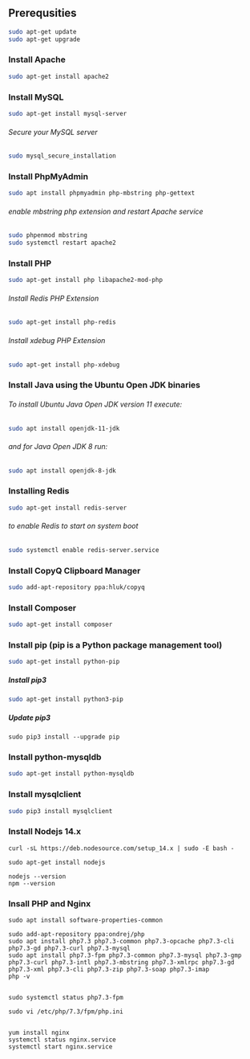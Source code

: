 ## Prerequsities
```bash
sudo apt-get update
sudo apt-get upgrade
```

### Install Apache
```bash
sudo apt-get install apache2
```

### Install MySQL
``` bash
sudo apt-get install mysql-server
```
###### Secure your MySQL server
``` bash
sudo mysql_secure_installation
```

### Install PhpMyAdmin
``` bash
sudo apt install phpmyadmin php-mbstring php-gettext
```
###### enable mbstring php extension and restart Apache service 
```bash
sudo phpenmod mbstring
sudo systemctl restart apache2
```

### Install PHP
```bash
sudo apt-get install php libapache2-mod-php
```
###### Install Redis PHP Extension
```bash
sudo apt-get install php-redis
```
###### Install xdebug PHP Extension
```bash
sudo apt-get install php-xdebug
```
### Install Java using the Ubuntu Open JDK binaries
###### To install Ubuntu Java Open JDK version 11 execute:
``` bash
sudo apt install openjdk-11-jdk
```
###### and for Java Open JDK 8 run:
```bash
sudo apt install openjdk-8-jdk
```
### Installing Redis
```bash
sudo apt-get install redis-server
```
###### to enable Redis to start on system boot
```bash
sudo systemctl enable redis-server.service
```

### Install CopyQ Clipboard Manager
```bash
sudo add-apt-repository ppa:hluk/copyq
```

### Install Composer
```bash
sudo apt-get install composer
```

### Install pip (pip is a Python package management tool)
```bash
sudo apt-get install python-pip
```
##### Install pip3
```bash
sudo apt-get install python3-pip
```
##### Update pip3
```
sudo pip3 install --upgrade pip
```

### Install python-mysqldb
```bash
sudo apt-get install python-mysqldb
```
### Install mysqlclient
```bash
sudo pip3 install mysqlclient

```

### Install Nodejs 14.x
```
curl -sL https://deb.nodesource.com/setup_14.x | sudo -E bash -

sudo apt-get install nodejs

nodejs --version
npm --version
```

### Insall PHP and Nginx
```
sudo apt install software-properties-common

sudo add-apt-repository ppa:ondrej/php
sudo apt install php7.3 php7.3-common php7.3-opcache php7.3-cli php7.3-gd php7.3-curl php7.3-mysql
sudo apt install php7.3-fpm php7.3-common php7.3-mysql php7.3-gmp php7.3-curl php7.3-intl php7.3-mbstring php7.3-xmlrpc php7.3-gd php7.3-xml php7.3-cli php7.3-zip php7.3-soap php7.3-imap
php -v

 
sudo systemctl status php7.3-fpm

sudo vi /etc/php/7.3/fpm/php.ini


yum install nginx
systemctl status nginx.service
systemctl start nginx.service

```
